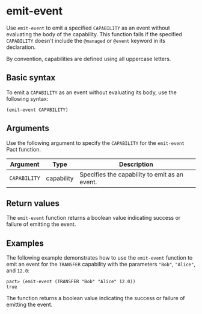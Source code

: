 # emit-event

Use `emit-event` to emit a specified `CAPABILITY` as an event without evaluating the body of the capability. 
This function fails if the specified `CAPABILITY` doesn't include the `@managed` or `@event` keyword in its declaration.

By convention, capabilities are defined using all uppercase letters.

## Basic syntax

To emit a `CAPABILITY` as an event without evaluating its body, use the following syntax:

```pact
(emit-event CAPABILITY)
```

## Arguments

Use the following argument to specify the `CAPABILITY` for the `emit-event` Pact function.

| Argument   | Type | Description                                       |
|------------|------|---------------------------------------------------|
| `CAPABILITY` | capability | Specifies the capability to emit as an event. |

## Return values

The `emit-event` function returns a boolean value indicating success or failure of emitting the event.

## Examples

The following example demonstrates how to use the `emit-event` function to emit an event for the `TRANSFER` capability with the parameters `"Bob"`, `"Alice"`, and `12.0`:

```pact
pact> (emit-event (TRANSFER "Bob" "Alice" 12.0))
true
```

The function returns a boolean value indicating the success or failure of emitting the event.

